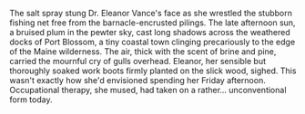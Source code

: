 The salt spray stung Dr. Eleanor Vance's face as she wrestled the stubborn fishing net free from the barnacle-encrusted pilings.  The late afternoon sun, a bruised plum in the pewter sky, cast long shadows across the weathered docks of Port Blossom, a tiny coastal town clinging precariously to the edge of the Maine wilderness.  The air, thick with the scent of brine and pine, carried the mournful cry of gulls overhead.  Eleanor, her sensible but thoroughly soaked work boots firmly planted on the slick wood, sighed.  This wasn't exactly how she'd envisioned spending her Friday afternoon.  Occupational therapy, she mused, had taken on a rather… unconventional form today.
